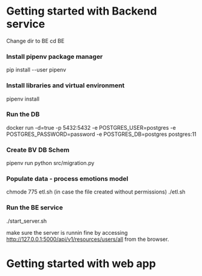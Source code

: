 

# Getting started with Backend service

 Change dir to BE
cd BE 

### Install pipenv package manager
pip install --user pipenv

### Install libraries and virtual environment
pipenv install

### Run the DB
docker run -d=true -p 5432:5432 -e POSTGRES_USER=postgres -e POSTGRES_PASSWORD=password -e POSTGRES_DB=postgres postgres:11

### Create BV DB Schem
pipenv run python src/migration.py


### Populate data - process emotions model
chmode 775 etl.sh (in case the file created without permissions)
./etl.sh

### Run the BE service
./start_server.sh

make sure the server is runnin fine by accessing http://127.0.0.1:5000/api/v1/resources/users/all from the browser.



# Getting started with web app